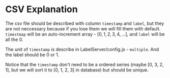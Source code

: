 # CSV Explanation

The csv file should be described with column `timestamp` and `label`, but they are not neccessary because if you lose them we will fill them with default. `timestmap` will be an auto-increment array - $[0, 1, 2, 3, 4, \ldots]$, and `label` will be all the 0. 

The unit of `timestamp` is describe in LabelServer/config.js - `multiple`. And the label should be 0 or 1.

Notice that the `timestamp` don't need to be a ordered series (maybe [0, 3, 2, 1], but we will sort it to [0, 1, 2, 3] in database) but should be unique.